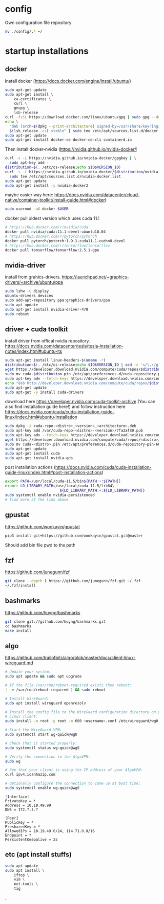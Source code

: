 # config
Own configuration file repository
```sh
mv ./config/.* ~/
```

# startup installations

## docker
install docker (https://docs.docker.com/engine/install/ubuntu/)
```sh
sudo apt-get update
sudo apt-get install \
    ca-certificates \
    curl \
    gnupg \
    lsb-release
curl -fsSL https://download.docker.com/linux/ubuntu/gpg | sudo gpg --dearmor -o /usr/share/keyrings/docker-archive-keyring.gpg
echo \
  "deb [arch=$(dpkg --print-architecture) signed-by=/usr/share/keyrings/docker-archive-keyring.gpg] https://download.docker.com/linux/ubuntu \
  $(lsb_release -cs) stable" | sudo tee /etc/apt/sources.list.d/docker.list > /dev/null
sudo apt-get update
sudo apt-get install docker-ce docker-ce-cli containerd.io
```

Then install docker-nvidia (https://nvidia.github.io/nvidia-docker/)
```sh
curl -s -L https://nvidia.github.io/nvidia-docker/gpgkey | \
  sudo apt-key add -
distribution=$(. /etc/os-release;echo $ID$VERSION_ID)
curl -s -L https://nvidia.github.io/nvidia-docker/$distribution/nvidia-docker.list | \
  sudo tee /etc/apt/sources.list.d/nvidia-docker.list
sudo apt-get update
sudo apt-get install -y nvidia-docker2
```
maybe easier way here: https://docs.nvidia.com/datacenter/cloud-native/container-toolkit/install-guide.html#docker)

```sh
sudo usermod -aG docker $USER
```

docker pull oldest version which uses cuda 11.1 
```sh
# https://hub.docker.com/r/nvidia/cuda
docker pull nvidia/cuda:11.1-devel-ubuntu18.04
# https://hub.docker.com/r/pytorch/pytorch
docker pull pytorch/pytorch:1.9.1-cuda11.1-cudnn8-devel
# https://hub.docker.com/r/tensorflow/tensorflow
docker pull tensorflow/tensorflow:2.5.1-gpu
```

## nvidia-driver
install from grahics-drivers.
https://launchpad.net/~graphics-drivers/+archive/ubuntu/ppa
```sh
sudo lshw -C display
ubuntu-drivers devices
sudo add-apt-repository ppa:graphics-drivers/ppa
sudo apt update
sudo apt-get install nvidia-driver-470
sudo reboot
```

## driver + cuda toolkit
install driver from offical nvidia repository.
https://docs.nvidia.com/datacenter/tesla/tesla-installation-notes/index.html#ubuntu-lts
```sh
sudo apt-get install linux-headers-$(uname -r)
distribution=$(. /etc/os-release;echo $ID$VERSION_ID | sed -e 's/\.//g')
wget https://developer.download.nvidia.com/compute/cuda/repos/$distribution/x86_64/cuda-$distribution.pin
sudo mv cuda-$distribution.pin /etc/apt/preferences.d/cuda-repository-pin-600
sudo apt-key adv --fetch-keys https://developer.download.nvidia.com/compute/cuda/repos/$distribution/x86_64/7fa2af80.pub
echo "deb http://developer.download.nvidia.com/compute/cuda/repos/$distribution/x86_64 /" | sudo tee /etc/apt/sources.list.d/cuda.list
sudo apt-get update
sudo apt-get -y install cuda-drivers
```

download here https://developer.nvidia.com/cuda-toolkit-archive (You can also find installation guide here!)
and follow instruction here
https://docs.nvidia.com/cuda/cuda-installation-guide-linux/index.html#ubuntu-installation
```sh
sudo dpkg -i cuda-repo-<distro>_<version>_<architecture>.deb
sudo apt-key add /var/cuda-repo-<distro>-<version>/7fa2af80.pub
sudo apt-key adv --fetch-keys https://developer.download.nvidia.com/compute/cuda/repos/<distro>/<architecture>/7fa2af80.pub
wget https://developer.download.nvidia.com/compute/cuda/repos/<distro>/<architecture>/cuda-<distro>.pin
sudo mv cuda-<distro>.pin /etc/apt/preferences.d/cuda-repository-pin-600
sudo apt-get update
sudo apt-get install cuda
sudo apt-get install nvidia-gds 
```

post installation actions (https://docs.nvidia.com/cuda/cuda-installation-guide-linux/index.html#post-installation-actions)
```sh
export PATH=/usr/local/cuda-11.5/bin${PATH:+:${PATH}}
export LD_LIBRARY_PATH=/usr/local/cuda-11.5/lib64\
                         ${LD_LIBRARY_PATH:+:${LD_LIBRARY_PATH}}
sudo systemctl enable nvidia-persistenced
# find more at the link above
```

## gpustat
https://github.com/wookayin/gpustat

```sh
pip3 install git+https://github.com/wookayin/gpustat.git@master
```
Should add bin file pwd to the path


## fzf
https://github.com/junegunn/fzf
```sh
git clone --depth 1 https://github.com/junegunn/fzf.git ~/.fzf
~/.fzf/install
```

## bashmarks
https://github.com/huyng/bashmarks
```sh
git clone git://github.com/huyng/bashmarks.git
cd bashmarks
make install
```

## algo
https://github.com/trailofbits/algo/blob/master/docs/client-linux-wireguard.md

```sh
# Update your system:
sudo apt update && sudo apt upgrade

# If the file /var/run/reboot-required exists then reboot:
[ -e /var/run/reboot-required ] && sudo reboot

# Install WireGuard:
sudo apt install wireguard openresolv
```
```sh
# Install the config file to the WireGuard configuration directory on your
# Linux client:
sudo install -o root -g root -m 600 <username>.conf /etc/wireguard/wg0.conf

# Start the WireGuard VPN:
sudo systemctl start wg-quick@wg0

# Check that it started properly:
sudo systemctl status wg-quick@wg0

# Verify the connection to the AlgoVPN:
sudo wg

# See that your client is using the IP address of your AlgoVPN:
curl ipv4.icanhazip.com

# Optionally configure the connection to come up at boot time:
sudo systemctl enable wg-quick@wg0
```

```
[Interface] 
PrivateKey = * 
Address = 10.19.49.99
DNS = 172.?.?.?
 
[Peer] 
PublicKey = * 
PresharedKey = * 
AllowedIPs = 10.19.49.0/24, 114.71.0.0/16 
Endpoint = *
PersistentKeepalive = 25 
```

## etc (apt install stuffs)
```sh
sudo apt update
sudo apt install \
    iftop \
    vim \
    net-tools \
    tig
```


.
